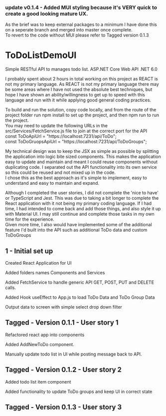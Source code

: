 
### update v0.1.4 - Added MUI styling because it's VERY quick to create a good looking mature UX.  
As the brief was to keep external packages to a minimum I have done this on a seperate branch and merged into master once complete.  
To revert to the code without MUI please refer to Tagged version 0.1.3 

# ToDoListDemoUI
Simple RESTful API to manages todo list. ASP.NET Core Web API .NET 6.0  

I probably spent about 2 hours in total working on this project as REACT is not my primary language.
As REACT is not my primary language there may be some areas where I have not used the absolute best techniques, but hope I have shown an ability/willingness to get up to speed with this language and run with it while applying  good general coding practices.  

To build and run the solution, copy code locally, and from the route of the project folder run npm install to set up the project, and then npm run to run the project.  
You may need to update the following URLs in the src/Services/FetchService.js file to join at the correct port for the API  
const ToDoApiUrl = "https://localhost:7231/api/ToDo";  
const ToDoGruopsApiUrl = "https://localhost:7231/api/ToDoGroups";  

My technical design was to keep the JSX as simple as possible by splitting the application into logic bite sized components.  This makes the application easy to update and maintain and meant I could reuse components without duplicating code. 
I separated out the API functionality into its own service so this could be reused and not mixed up in the code.  
I chose this as the best approach as it's simple to implement, easy to understand and easy to maintain and expand.  
  
Although I completed the user stories, I did not complete the 'nice to have' or TypeScript and Jest.  This was due to taking a bit longer to complete the React application with it not being my primary coding language.  If I had time, I had intended to come back and add those things, and also style it up with Material UI. I may still continue and complete those tasks in my own time for the experience.  
Given more time, I also would have implemented some of the additional feature I'd built into the API such as additional ToDo data and custom ToDoGroups

 ## 1 - Initial  set up
Created React Application for UI

Added folders names Components and Services

Added FetchService to handle generic API GET, POST, PUT and DELETE calls.

Added Hook useEffect to App.js to load ToDo Data and ToDo Group Data

Output data to screen with simple select drop down filter

## Tagged - Version 0.1.1 - User story 1

Refactored react app into components

Added AddNewToDo component.

Manually update todo list in UI while posting message back to API.

## Tagged - Version 0.1.2 - User story 2

Added todo list item component

Added functionality to update ToDo groups and keep UI in correct state

##  Tagged - Version 0.1.3 - User story 3




